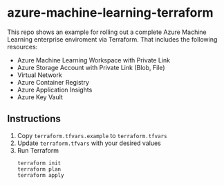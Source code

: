 # azure-machine-learning-terraform

This repo shows an example for rolling out a complete Azure Machine Learning enterprise enviroment via Terraform. That includes the following resources:

* Azure Machine Learning Workspace with Private Link
* Azure Storage Account with Private Link (Blob, File)
* Virtual Network
* Azure Container Registry
* Azure Application Insights
* Azure Key Vault

## Instructions

1. Copy `terraform.tfvars.example` to `terraform.tfvars`
1. Update `terraform.tfvars` with your desired values
2. Run Terraform
    ```
    terraform init
    terraform plan
    terraform apply
    ```